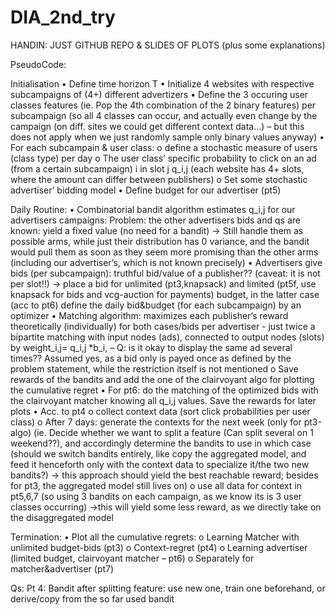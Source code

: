 # DIA_2nd_try

HANDIN: JUST GITHUB REPO & SLIDES OF PLOTS (plus some explanations)

PseudoCode:

Initialisation
 •	Define time horizon T
 •	Initialize 4 websites with respective subcampaigns of (4+) different advertizers
 •	Define the 3 occuring user classes features (ie. Pop the 4th combination of the 2 binary features) per subcampaign (so all 4 classes can occur, and actually even change by the campaign (on diff. sites we could get different context data…) – but this does not apply when we just randomly sample only binary values anyway)
 •	For each subcampain & user class:
  o	define a stochastic measure of users (class type) per day
  o	The user class’ specific probability to click on an ad (from a certain subcampaign) i in slot j q_i,j (each website has 4+ slots, where the amount can differ between publishers)
  o	Set some stochastic advertiser’ bidding model
 •	Define budget for our advertiser (pt5)

Daily Routine:
 •	Combinatorial bandit algorithm estimates q_i,j for our advertisers campaigns: Problem: the other advertisers bids and qs are known: yield a fixed value (no need for a bandit) -> Still handle them as possible arms, while just their distribution has 0 variance, and the bandit would pull them as soon as they seem more promising than the other arms (including our advertiser’s, which is not known precisely)
 •	Advertisers give bids (per subcampaign): truthful bid/value of a publisher?? (caveat: it is not per slot!!) -> place a bid for unlimited (pt3,knapsack) and limited (pt5f, use knapsack for bids and vcg-auction for payments) budget, in the latter case (acc to pt6) define the daily bid&budget (for each subcampaign) by an optimizer
 •	Matching algorithm: maximizes each publisher’s reward theoretically (individually) for both cases/bids per advertiser -  just twice a bipartite matching with input nodes (ads), connected to output nodes (slots) by weight_i,j= q_i,j *b_i, – Q: is it okay to display the same ad several times?? Assumed yes, as a bid only is payed once as defined by the problem statement, while the restriction itself is not mentioned
  o	Save rewards of the bandits and add the one of the clairvoyant algo for plotting the cumulative regret
 •	For pt6: do the matching of the optimized bids with the clairvoyant matcher knowing all q_i,j values. Save the rewards for later plots
 •	Acc. to pt4
  o	collect context data (sort click probabilities per user class)
  o	After 7 days: generate the contexts for the next week (only for pt3-algo) (ie. Decide whether we want to split a feature (Can split several on 1 weekend??), and accordingly determine the bandits to use in which case (should we switch bandits entirely, like copy the aggregated model, and feed it henceforth only with the context data to specialize it/the two new bandits?) -> this approach should yield the best reachable reward; besides for pt3, the aggregated model still lives on)
  o	use all data for context in pt5,6,7 (so using 3 bandits on each campaign, as we know its is 3 user classes occurring) ->this will yield some less reward, as we directly take on the disaggregated model
  
Termination:
 •	Plot all the cumulative regrets:
  o	Learning Matcher with unlimited budget-bids (pt3)
  o	Context-regret (pt4)
  o	Learning advertiser (limited budget, clairvoyant matcher – pt6)
  o	Separately for matcher&advertiser (pt7)


Qs:
Pt 4: Bandit after splitting feature: use new one, train one beforehand, or derive/copy from the so far used bandit
